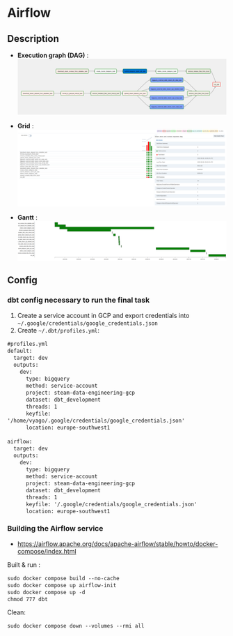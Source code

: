 # Airflow


## Description

* **Execution graph (DAG)** : 
![](https://github.com/VicenteYago/steam-data-engineering/blob/main/img/airflow_graph.png)

* **Grid** : 
![](https://github.com/VicenteYago/steam-data-engineering/blob/main/img/airflow_grid.png)

* **Gantt** : 
![](https://github.com/VicenteYago/steam-data-engineering/blob/main/img/airflow_gant.png)


## **Config**

### dbt config necessary to run the final task 

1. Create a service account in GCP and export credentials into `~/.google/credentials/google_credentials.json`
2. Create `~/.dbt/profiles.yml`: 

```{yml}
#profiles.yml
default:
  target: dev
  outputs:
    dev:
      type: bigquery
      method: service-account
      project: steam-data-engineering-gcp
      dataset: dbt_development
      threads: 1
      keyfile: '/home/vyago/.google/credentials/google_credentials.json'
      location: europe-southwest1

airflow:
  target: dev
  outputs:
    dev:
      type: bigquery
      method: service-account
      project: steam-data-engineering-gcp
      dataset: dbt_development
      threads: 1
      keyfile: '/.google/credentials/google_credentials.json'
      location: europe-southwest1
```


### Building the Airflow service

- https://airflow.apache.org/docs/apache-airflow/stable/howto/docker-compose/index.html

Built & run : 
```{bash}
sudo docker compose build --no-cache
sudo docker compose up airflow-init
sudo docker compose up -d 
chmod 777 dbt
```

Clean: 
```{bash}
sudo docker compose down --volumes --rmi all
```
